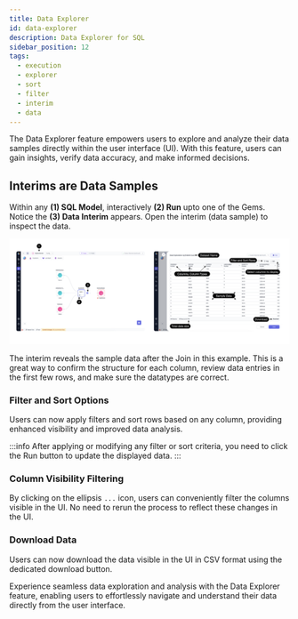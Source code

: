 ```yaml
---
title: Data Explorer
id: data-explorer
description: Data Explorer for SQL
sidebar_position: 12
tags:
  - execution
  - explorer
  - sort
  - filter
  - interim
  - data
---
```


The Data Explorer feature empowers users to explore and analyze their data samples directly within the user interface (UI). With this feature, users can gain insights, verify data accuracy, and make informed decisions.

## Interims are Data Samples

Within any **(1) SQL Model**, interactively **(2) Run** upto one of the Gems. Notice the **(3) Data Interim** appears. Open the interim (data sample) to inspect the data.

![DataExplorationSQL](./img/DataExplorationSQL.png)

The interim reveals the sample data after the Join in this example. This is a great way to confirm the structure for each column, review data entries in the first few rows, and make sure the datatypes are correct.

### Filter and Sort Options

Users can now apply filters and sort rows based on any column, providing enhanced visibility and improved data analysis.

:::info
After applying or modifying any filter or sort criteria, you need to click the Run button to update the displayed data.
:::

### Column Visibility Filtering

By clicking on the ellipsis `...` icon, users can conveniently filter the columns visible in the UI. No need to rerun the process to reflect these changes in the UI.

### Download Data

Users can now download the data visible in the UI in CSV format using the dedicated download button.

Experience seamless data exploration and analysis with the Data Explorer feature, enabling users to effortlessly navigate and understand their data directly from the user interface.
